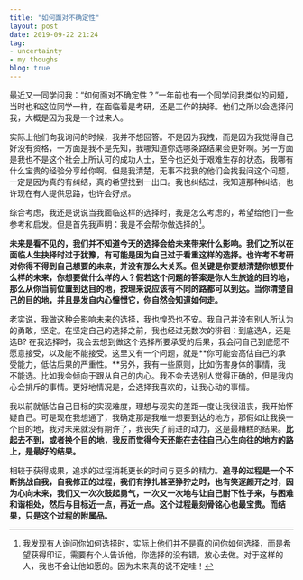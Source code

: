 ```yaml
---
title: "如何面对不确定性"
layout: post
date: 2019-09-22 21:24
tag:
- uncertainty
- my thoughs
blog: true
---
```


最近又一同学问我：“如何面对不确定性？”一年前也有一个同学问我类似的问题，当时也和这位同学一样，在面临着是考研，还是工作的抉择。他们之所以会选择问我，大概是因为我是一个过来人。

实际上他们向我询问的时候，我并不想回答。不是因为我拽，而是因为我觉得自己好没有资格，一方面是我不是先知，我哪知道你选哪条路结果会更好啊。另一方面是我也不是这个社会上所认可的成功人士，至今也还处于艰难生存的状态，我哪有什么宝贵的经验分享给你啊。但是我清楚，无事不找我的他们会找我问这个问题，一定是因为真的有纠结，真的希望找到一出口。我也纠结过，我知道那种纠结，也许现在有人提供思路，也许会好点。

综合考虑，我还是说说当我面临这样的选择时，我是怎么考虑的，希望给他们一些参考和启发。但是首先我声明：我是不会帮你做选择的[^1]。

**未来是看不见的，我们并不知道今天的选择会给未来带来什么影响。我们之所以在面临人生抉择时过于犹豫，有可能是因为自己过于看重这样的选择。也许考不考研对你得不得到自己想要的未来，并没有那么大关系。但关键是你要想清楚你想要什么样的未来，你想要做什么样的人？假若这个问题的答案是你人生旅途的目的地，那么从你当前位置到达目的地，按理来说应该有不同的路都可以到达。当你清楚自己的目的地，并且是发自内心憧憬它，你自然会知道如何走。**

老实说，我做这种会影响未来的选择，我也惶恐也不安。我自己并没有别人所认为的勇敢，坚定。在坚定自己的选择之前，我也经过无数次的徘徊：到底选A，还是选B?  在我选择时，我会去想到做这个选择所要承受的后果，我会问自己到底愿不愿意接受，以及能不能接受。这里又有一个问题，就是**你可能会高估自己的承受能力，低估后果的严重性。**另外，我有一些原则，比如伤害身体的事情，我不能选。比如我会倾向于跟从自己的内心。我不会去选别人觉得正确的，但是我内心会排斥的事情。更好地情况是，会选择我喜欢的，让我心动的事情。

我以前就低估自己目标的实现难度，理想与现实的差距一度让我很沮丧，我开始怀疑自己。可是现在我想通了，我确定那是我唯一想要到达的地方，那假如让我换一个目的地，我对未来就没有期许了，我丧失了前进的动力，这是最糟糕的结果。**比起去不到，或者换个目的地，我反而觉得今天还能在去往自己心生向往的地方的路上，是最好的结果。**

相较于获得成果，追求的过程消耗更长的时间与更多的精力。**追寻的过程是一个不断挑战自我，自我修正的过程，我们有挣扎甚至狰狞之时，也有笑逐颜开之时，因为心向未来，我们又一次次鼓起勇气，一次又一次地与让自己耐下性子来，与困难和谐相处，然后与目标近一点，再近一点。这个过程最刻骨铭心也最宝贵。而结果，只是这个过程的附属品。**

[^1]: 我发现有人询问你如何选择时，实际上他们并不是真的问你如何选择，而是希望获得印证，需要有个人告诉他，你选择的没有错，放心去做。对于这样的人，我也不会让他如愿的。因为未来真的说不定哇！


